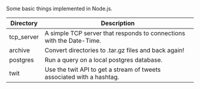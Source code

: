 Some basic things implemented in Node.js.

Directory      | Description
---------------|------------
tcp\_server    | A simple TCP server that responds to connections with the Date-Time.
archive        | Convert directories to .tar.gz files and back again!
postgres       | Run a query on a local postgres database. 
twit           | Use the twit API to get a stream of tweets associated with a hashtag.
